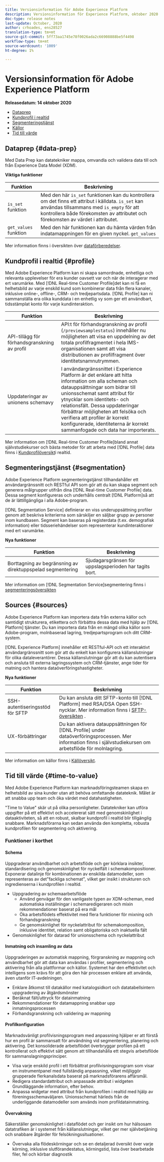 ```yaml
---
title: Versionsinformation för Adobe Experience Platform
description: Versionsinformation för Experience Platform, oktober 2020
doc-type: release notes
last-update: October, 2020
author: crhoades, ens28527
translation-type: tm+mt
source-git-commit: 5ff73aa1745e78f0026ada2c66908888be5f4498
workflow-type: tm+mt
source-wordcount: '1009'
ht-degree: 1%

---
```



# Versionsinformation för Adobe Experience Platform

**Releasedatum: 14 oktober 2020**

- [Dataprep](#data-prep)
- [Kundprofil i realtid](#profile)
- [Segmenteringstjänst](#segmentation)
- [Källor](#sources)
- [Tid till värde](#time-to-value)

## Dataprep {#data-prep}

Med Data Prep kan datatekniker mappa, omvandla och validera data till och från Experience Data Model (XDM).

**Viktiga funktioner**

| Funktion | Beskrivning |
| ------- | ----------- |
| `is_set` funktion | Med den här `is_set` funktionen kan du kontrollera om det finns ett attribut i källdata. `is_set` kan användas tillsammans med `is_empty` för att kontrollera både förekomsten av attributet och förekomsten av värdet i attributet. |
| `get_values` funktion | Med den här funktionen kan du hämta värden från indatamappningen för en given nyckel. `get_values` |

Mer information finns i översikten över [dataförberedelser](../../data-prep/home.md).

## Kundprofil i realtid {#profile}

Med Adobe Experience Platform kan ni skapa samordnade, enhetliga och relevanta upplevelser för era kunder oavsett var och när de interagerar med ert varumärke. Med [!DNL Real-time Customer Profile]det kan ni få en helhetsbild av varje enskild kund som kombinerar data från flera kanaler, inklusive online-, offline-, CRM- och tredjepartsdata. [!DNL Profile] kan ni sammanställa era olika kunddata i en enhetlig vy som ger ett användbart, tidsstämplat konto för varje kundinteraktion.

| Funktion | Beskrivning |
| ------- | ----------- |
| API-tillägg för förhandsgranskning av profil | API:t för förhandsgranskning av profil (`/previewsamplestatus`) innehåller nu möjligheten att visa en uppdelning av det totala profilfragmentet i hela IMS-organisationen samt att visa distributionen av profilfragment över identitetsnamnutrymmen. |
| Uppdateringar av unionens schemavy | I användargränssnittet i Experience Platform är det enklare att hitta information om alla scheman och datauppsättningar som bidrar till unionsschemat samt attribut för ytnycklar som identitets- och relationsfält. Dessa uppdateringar förbättrar möjligheten att felsöka och verifiera att profiler är korrekt konfigurerade, identiteterna är korrekt sammanfogade och data har importerats. |

Mer information om [!DNL Real-time Customer Profile]bland annat självstudiekurser och bästa metoder för att arbeta med [!DNL Profile] data finns i [Kundprofilöversikt](../../profile/home.md)i realtid.

## Segmenteringstjänst {#segmentation}

Adobe Experience Platform segmenteringstjänst tillhandahåller ett användargränssnitt och RESTful API som gör att du kan skapa segment och generera målgrupper utifrån dina [!DNL Real-time Customer Profile] data. Dessa segment konfigureras och underhålls centralt [!DNL Platform]så att de är lättillgängliga i alla Adobe-program.

[!DNL Segmentation Service] definierar en viss underuppsättning profiler genom att beskriva kriterierna som särskiljer en säljbar grupp av personer inom kundbasen. Segment kan baseras på registerdata (t.ex. demografisk information) eller tidsseriehändelser som representerar kundinteraktioner med ert varumärke.

**Nya funktioner**

| Funktion | Beskrivning |
| ------- | ----------- |
| Borttagning av begränsning av direktuppspelad segmentering | Sjudagarsgränsen för uppslagsperioden har tagits bort. |

Mer information om [!DNL Segmentation Service]segmentering finns i [segmenteringsöversikten](../../segmentation/home.md)

## Sources {#sources}

Adobe Experience Platform kan importera data från externa källor och samtidigt strukturera, etikettera och förbättra dessa data med hjälp av [!DNL Platform] tjänster. Du kan importera data från en mängd olika källor som Adobe-program, molnbaserad lagring, tredjepartsprogram och ditt CRM-system.

[!DNL Experience Platform] innehåller ett RESTful-API och ett interaktivt användargränssnitt som gör att du enkelt kan konfigurera källanslutningar för olika dataleverantörer. Dessa källanslutningar gör att du kan autentisera och ansluta till externa lagringssystem och CRM-tjänster, ange tider för matning och hantera dataöverföringshastigheter.

**Nya funktioner**

| Funktion | Beskrivning |
| ------- | ----------- |
| SSH-autentiseringsstöd för SFTP | Du kan ansluta ditt SFTP-konto till [!DNL Platform] med RSA/DSA Open SSH-nycklar. Mer information finns i [SFTP-översikten](../../sources/connectors/cloud-storage/ftp-sftp.md) . |
| UX-förbättringar | Du kan aktivera datauppsättningen för [!DNL Profile] under dataöverföringsprocessen. Mer information finns i självstudiekursen om arbetsflöde [](../../sources/tutorials/ui/dataflow/batch/cloud-storage.md) för molnlagring. |

Mer information om källor finns i [Källöversikt](../../sources/home.md).

## Tid till värde {#time-to-value}

Med Adobe Experience Platform kan marknadsföringsteamen skapa en helhetsbild av sina kunder utan att behöva omfattande datateknik. Målet är att snabba upp team och öka värdet med datahastigheten.

&quot;Time to Value&quot; skär ut på olika personligheter. Datatekniker kan utföra uppgifter på ett effektivt och accelererat sätt med genomskinlighet i dataaktiviteten, så att en robust, skalbar kundprofil i realtid blir tillgänglig snabbare. Marknadsförarna kan sedan använda den kompletta, robusta kundprofilen för segmentering och aktivering.

### Funktioner i korthet

#### Schema

Uppgraderar användbarhet och arbetsflöde och ger körklara insikter, standardisering och genomskinlighet för nyckelfält i schemakompositioner. Exponerar datalinje för kombinationen av enskilda datamodeller, som representeras av det&quot;fackliga schemat&quot;, vilket ger insikt i strukturen och ingredienserna i kundprofilen i realtid.

- Uppgradering av schemaarbetsflöde
   - Använd genvägar för den vanligaste typen av XDM-scheman, med automatiska inställningar i schemaredigeraren och mixin rekommendationer baserat på era mål
   - Öka arbetsflödets effektivitet med flera funktioner för mixning och förhandsgranskning
   - Ge genomskinlighet för nyckelattribut för schemakomposition, inklusive identitet, relation samt obligatoriska och inaktuella fält
- Genomskinlighet för datarad för unionsschema och nyckelattribut

#### Inmatning och insamling av data

Uppgraderingen av automatisk mappning, förgranskning av mappning och användbarhet gör att data kan användas i profiler, segmentering och aktivering från alla plattformar och källor. Systemet har den effektivitet och intelligens som krävs för att göra den här processen enklare att använda, även utanför IT-avdelningen.

- Enklare åtkomst till datakällor med katalogsidkort och datatabellsintern uppgradering av åtgärdsmönster
- Beräknat fält/uttryck för datainmatning
- Rekommendationer för datamappning snabbar upp inmatningsprocessen
- Förhandsgranskning och validering av mappning

#### Profilkonfiguration

Marknadsvänligt profilvisningsprogram med anpassning hjälper er att förstå hur en profil är sammansatt för användning vid segmentering, planering och aktivering. Det konsoliderade arbetsflödet överbryggar profilen på ett kontrollerat och effektivt sätt genom att tillhandahålla ett stegvis arbetsflöde för sammanslagningsprinciper.

- Visa varje enskild profil i ett förbättrat profilvisningsprogram som visar en instrumentpanel med fullständig anpassning, vilket möjliggör grupperade flerkanalsdata baserat på marknadsförarens affärsmål.
- Redigera standardattribut och anpassade attribut i widgeten Grundläggande information, efter behov.
- Anpassa widgetar med attribut från kundprofilen i realtid med hjälp av föreningsschemaväljaren. Unionsschemat härleds från de underliggande datamodeller som används inom profildatainmatning.


#### Övervakning

Säkerställer genomskinlighet i dataflödet och ger insikt om hur hälsosam datatrafiken är i systemet från källanslutningar, vilket ger mer självbetjäning och snabbare åtgärder för felsökningssituationer.

- Övervaka alla flödeskörningar och se en detaljerad översikt över varje körning, inklusive slutförandestatus, körningstid, lista över bearbetade filer, fel och körbar diagnostik